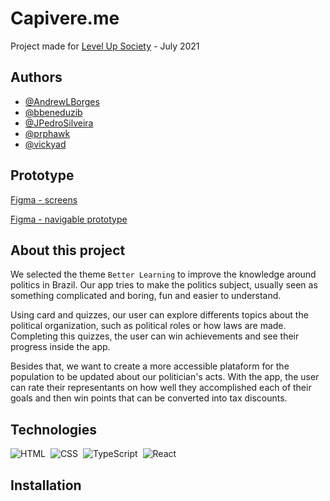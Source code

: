 
# Capivere.me
Project made for [Level Up Society](https://www.showcode.io/level-up-hack/) - July 2021


## Authors
- [@AndrewLBorges](https://github.com/AndrewLBorges)
- [@bbeneduzib](https://github.com/bbeneduzib)
- [@JPedroSilveira](https://github.com/JPedroSilveira)
- [@prphawk](https://github.com/prphawk)
- [@vickyad](https://github.com/vickyad)

  
## Prototype
[Figma - screens](https://www.figma.com/file/VkhKZCpyj7L6VEl2Ok5Vrs/Capivare.me-Level-Up-Society?node-id=1%3A850)

[Figma - navigable prototype](https://www.figma.com/proto/VkhKZCpyj7L6VEl2Ok5Vrs/Capivare.me-[Level-Up-Society]?node-id=1%3A1005&scaling=min-zoom)
  
## About this project
We selected the theme `Better Learning` to improve the knowledge around politics in Brazil.
Our app tries to make the politics subject, usually seen as something complicated and
boring, fun and easier to understand.

Using card and quizzes, our user can explore differents topics about the political 
organization, such as political roles or how laws are made. Completing this quizzes, the
user can win achievements and see their progress inside the app.

Besides that, we want to create a more accessible plataform for the population to be 
updated about our politician's acts. With the app, the user can rate their representants
on how well they accomplished each of their goals and then win points that can be 
converted into tax discounts.

## Technologies
![HTML](https://img.shields.io/badge/-HTML-05122A?style=flat&logo=HTML5)&nbsp;
![CSS](https://img.shields.io/badge/-CSS-05122A?style=flat&logo=CSS3&logoColor=1572B6)&nbsp;
![TypeScript](https://img.shields.io/badge/-TypeScript-05122A?style=flat&logo=typescript)&nbsp;
![React](https://img.shields.io/badge/-React-05122A?style=flat&logo=react)&nbsp;
  
## Installation
